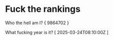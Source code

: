 # Fuck the rankings

Who the hell am I?
{ 9864702 }

What fucking year is it?
[ 2025-03-24T08:10:00Z ]
